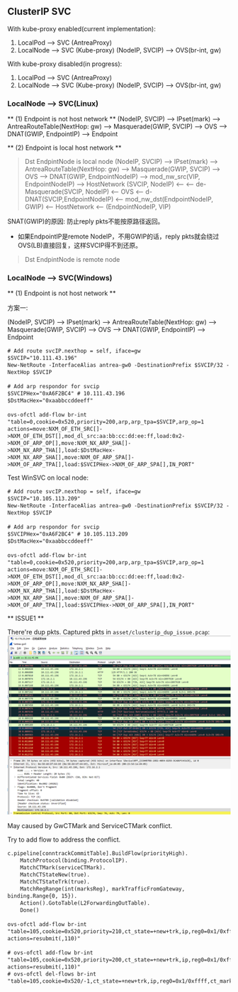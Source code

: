 ## ClusterIP SVC

With kube-proxy enabled(current implementation):
1. LocalPod --> SVC (AntreaProxy)
2. LocalNode --> SVC (Kube-proxy)
(NodeIP, SVCIP) --> OVS(br-int, gw)

With kube-proxy disabled(in progress):
1. LocalPod --> SVC (AntreaProxy)
2. LocalNode --> SVC (Kube-proxy)
(NodeIP, SVCIP) --> OVS(br-int, gw)

### LocalNode --> SVC(Linux)

** (1) Endpoint is not host network **
(NodeIP, SVCIP) --> IPset(mark) --> AntreaRouteTable(NextHop: gw) --> Masquerade(GWIP, SVCIP)  --> OVS --> DNAT(GWIP, EndpointIP) --> Endpoint

** (2) Endpoint is local host network **
> Dst EndpintNode is local node
(NodeIP, SVCIP) --> IPset(mark) --> AntreaRouteTable(NextHop: gw) --> Masquerade(GWIP, SVCIP)       --> OVS --> DNAT(GWIP, EndpointNodeIP)   --> mod_nw_src(VIP, EndpointNodeIP)  --> HostNetwork
(SVCIP, NodeIP) <--                                               <-- de-Masquerade(SVCIP, NodeIP)  <-- OVS <-- d-DNAT(SVCIP,EndpointNodeIP) <-- mod_nw_dst(EndpointNodeIP, GWIP) <-- HostNetwork  <-- (EndpointNodeIP, VIP)

SNAT(GWIP)的原因: 防止reply pkts不能按原路径返回。
- 如果EndpointIP是remote NodeIP，不用GWIP的话，reply pkts就会绕过OVS(LB)直接回复，这样SVCIP得不到还原。

> Dst EndpintNode is remote node

### LocalNode --> SVC(Windows)

** (1) Endpoint is not host network **

方案一:

(NodeIP, SVCIP) --> IPset(mark) --> AntreaRouteTable(NextHop: gw) --> Masquerade(GWIP, SVCIP)  --> OVS --> DNAT(GWIP, EndpointIP) --> Endpoint

```
# Add route svcIP.nexthop = self, iface=gw
$SVCIP="10.111.43.196"
New-NetRoute -InterfaceAlias antrea-gw0 -DestinationPrefix $SVCIP/32 -NextHop $SVCIP

# Add arp respondor for svcip
$SVCIPHex="0xA6F2BC4" # 10.111.43.196
$DstMacHex="0xaabbccddeeff"

ovs-ofctl add-flow br-int "table=0,cookie=0x520,priority=200,arp,arp_tpa=$SVCIP,arp_op=1 actions=move:NXM_OF_ETH_SRC[]->NXM_OF_ETH_DST[],mod_dl_src:aa:bb:cc:dd:ee:ff,load:0x2->NXM_OF_ARP_OP[],move:NXM_NX_ARP_SHA[]->NXM_NX_ARP_THA[],load:$DstMacHex->NXM_NX_ARP_SHA[],move:NXM_OF_ARP_SPA[]->NXM_OF_ARP_TPA[],load:$SVCIPHex->NXM_OF_ARP_SPA[],IN_PORT"
```

Test WinSVC on local node:
```
# Add route svcIP.nexthop = self, iface=gw
$SVCIP="10.105.113.209"
New-NetRoute -InterfaceAlias antrea-gw0 -DestinationPrefix $SVCIP/32 -NextHop $SVCIP

# Add arp respondor for svcip
$SVCIPHex="0xA6F2BC4" # 10.105.113.209
$DstMacHex="0xaabbccddeeff"

ovs-ofctl add-flow br-int "table=0,cookie=0x520,priority=200,arp,arp_tpa=$SVCIP,arp_op=1 actions=move:NXM_OF_ETH_SRC[]->NXM_OF_ETH_DST[],mod_dl_src:aa:bb:cc:dd:ee:ff,load:0x2->NXM_OF_ARP_OP[],move:NXM_NX_ARP_SHA[]->NXM_NX_ARP_THA[],load:$DstMacHex->NXM_NX_ARP_SHA[],move:NXM_OF_ARP_SPA[]->NXM_OF_ARP_TPA[],load:$SVCIPHex->NXM_OF_ARP_SPA[],IN_PORT"
```


** ISSUE1 **

There're dup pkts. Captured pkts in `asset/clusterip_dup_issue.pcap`: 
![Dupe pkts](assets/dup_pkts_issue.png)

May caused by GwCTMark and ServiceCTMark conflict.


Try to add flow to address the conflict.
```
c.pipeline[conntrackCommitTable].BuildFlow(priorityHigh).
    MatchProtocol(binding.ProtocolIP).
    MatchCTMark(serviceCTMark).
    MatchCTStateNew(true).
    MatchCTStateTrk(true).
    MatchRegRange(int(marksReg), markTrafficFromGateway, binding.Range{0, 15}).
    Action().GotoTable(L2ForwardingOutTable).
    Done()

ovs-ofctl add-flow br-int "table=105,cookie=0x520,priority=210,ct_state=+new+trk,ip,reg0=0x1/0xffff,ct_mark=0x21 actions=resubmit(,110)"

# ovs-ofctl add-flow br-int "table=105,cookie=0x520,priority=200,ct_state=+new+trk,ip,reg0=0x1/0xffff,ct_mark=0x21 actions=resubmit(,110)"
# ovs-ofctl del-flows br-int "table=105,cookie=0x520/-1,ct_state=+new+trk,ip,reg0=0x1/0xffff,ct_mark=0x21"
```
